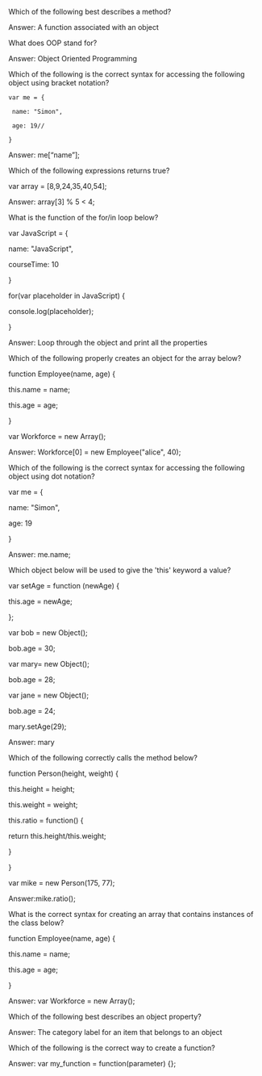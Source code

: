 Which of the following best describes a method?

Answer: A function associated with an object

What does OOP stand for?

Answer: Object Oriented Programming

Which of the following is the correct syntax for accessing the following object using bracket notation?

```
var me = {

 name: "Simon",

 age: 19//

}
```

Answer: me\[“name”\];

Which of the following expressions returns true?

var array = \[8,9,24,35,40,54\];

Answer: array\[3\] % 5 &lt; 4;

What is the function of the for\/in loop below?

var JavaScript = {

 name: "JavaScript",

 courseTime: 10

}

for\(var placeholder in JavaScript\) {

 console.log\(placeholder\);

}

Answer: Loop through the object and print all the properties

Which of the following properly creates an object for the array below?

function Employee\(name, age\) {

 this.name = name;

 this.age = age;

}

var Workforce = new Array\(\);

Answer: Workforce\[0\] = new Employee\("alice", 40\);

Which of the following is the correct syntax for accessing the following object using dot notation?

var me = {

 name: "Simon",

 age: 19

}

Answer: me.name;

Which object below will be used to give the 'this' keyword a value?

var setAge = function \(newAge\) {

 this.age = newAge;

};

var bob = new Object\(\);

bob.age = 30; 

var mary= new Object\(\);

bob.age = 28;

var jane = new Object\(\);

bob.age = 24; 

mary.setAge\(29\);

Answer: mary

Which of the following correctly calls the method below?

function Person\(height, weight\) {

 this.height = height;

 this.weight = weight;

 this.ratio = function\(\) {

 return this.height\/this.weight;

 }

}

var mike = new Person\(175, 77\);

Answer:mike.ratio\(\);

What is the correct syntax for creating an array that contains instances of the class below?

function Employee\(name, age\) {

 this.name = name;

 this.age = age;

}

Answer: var Workforce = new Array\(\);

Which of the following best describes an object property?

Answer: The category label for an item that belongs to an object

Which of the following is the correct way to create a function?

Answer: var my\_function = function\(parameter\) {};




